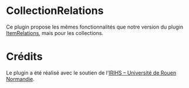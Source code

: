 # CollectionRelations

Ce plugin propose les mêmes fonctionnalités que notre version du plugin [ItemRelations](https://github.com/ENS-ITEM/ItemRelations), mais pour les collections.

# Crédits

Le plugin a été réalisé avec le soutien de l’[IRIHS – Université de Rouen Normandie](https://irihs.univ-rouen.fr/).